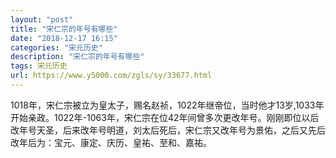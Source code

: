 ```yaml
---
layout: "post"
title: "宋仁宗的年号有哪些"
date: "2018-12-17 16:15"
categories: "宋元历史"
description: "宋仁宗的年号有哪些"
tags: 宋元历史
url: https://www.y5000.com/zgls/sy/33677.html
---
```






1018年，宋仁宗被立为皇太子，赐名赵祯，1022年继帝位，当时他才13岁,1033年开始亲政。1022年-1063年，宋仁宗在位42年间曾多次更改年号。刚刚即位以后改年号天圣，后来改年号明道，刘太后死后，宋仁宗又改年号为景佑，之后又先后改年后为：宝元、康定、庆历、皇祐、至和、嘉祐。
